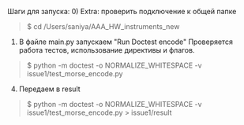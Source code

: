 Шаги для запуска:
0) Extra: проверить подключение к общей папке
> $ cd /Users/saniya/AAA_HW_instruments_new

1) В файле main.py запускаем "Run Doctest encode"
Проверяется работа тестов, использование директивы и флагов.
> $ python -m doctest -o NORMALIZE_WHITESPACE -v issue1/test_morse_encode.py

4) Передаем в result 
> $ python -m doctest -o NORMALIZE_WHITESPACE -v issue1/test_morse_encode.py > issue1/result
